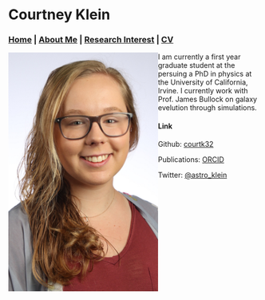 # Courtney Klein 
### [Home](README.md)  |  [About Me](bio.md)  |  [Research Interest](research.md)  |  [CV](cv.md)

<img float: left src="images/Headshotedit.JPG" width="300" align='left'/>

<p style="margin-left: 50px" align="left" > I am currently a first year graduate student at the persuing a PhD in physics at the University of California, Irvine. I currently work with Prof. James Bullock on galaxy evelution through simulations. </p>

####  Link
Github: [courtk32](https://github.com/courtk32)

Publications: [ORCID](https://orcid.org/0000-0002-2762-4046)

Twitter: [@astro_klein](https://twitter.com/astro_klein)

